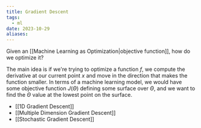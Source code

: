 ```yaml
---
title: Gradient Descent
tags:
  - ml
date: 2023-10-29
aliases:
---
```

Given an [[Machine Learning as Optimization|objective function]], how do we optimize it?

The main idea is if we're trying to optimize a function *f*, we compute the derivative at our current point $x$ and move in the direction that makes the function smaller. In terms of a machine learning model, we would have some objective function $J(\Theta)$ defining some surface over $\Theta$, and we want to find the $\Theta$ value at the lowest point on the surface. 

- [[1D Gradient Descent]]
- [[Multiple Dimension Gradient Descent]]
- [[Stochastic Gradient Descent]]

